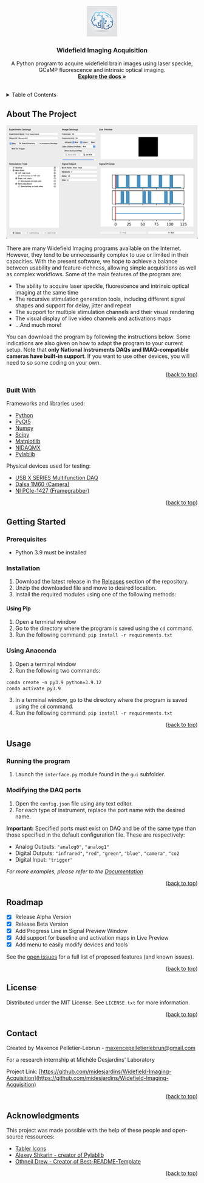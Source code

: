 <!-- PROJECT SHIELDS -->
<!--
*** I'm using markdown "reference style" links for readability.
*** Reference links are enclosed in brackets [ ] instead of parentheses ( ).
*** See the bottom of this document for the declaration of the reference variables
*** for contributors-url, forks-url, etc. This is an optional, concise syntax you may use.
*** https://www.markdownguide.org/basic-syntax/#reference-style-links
-->
<!--  [![Contributors][contributors-shield]][contributors-url]
[![Forks][forks-shield]][forks-url]
[![Stargazers][stars-shield]][stars-url]
[![Issues][issues-shield]][issues-url]
[![MIT License][license-shield]][license-url]
[![LinkedIn][linkedin-shield]][linkedin-url] -->
<!--
*** I'm using markdown "reference style" links for readability.
*** Reference links are enclosed in brackets [ ] instead of parentheses ( ).
*** See the bottom of this document for the declaration of the reference variables
*** for contributors-url, forks-url, etc. This is an optional, concise syntax you may use.
*** https://www.markdownguide.org/basic-syntax/#reference-style-links
-->

<!-- PROJECT LOGO -->
<br />
<div align="center">
  <a >
    <img src="assets/logo.png" alt="Logo" width="80" height="80">
  </a>

  <h3 align="center">Widefield Imaging Acquisition</h3>

  <p align="center">
    A Python program to acquire widefield brain images using laser speckle, GCaMP fluorescence and intrinsic optical imaging.
    <br />
    <a href="https://github.com/midesjardins/Widefield-Imaging-Acquisition"><strong>Explore the docs »</strong></a>
    <br />
    <br />
  </p>
</div>



<!-- TABLE OF CONTENTS -->
<details>
  <summary>Table of Contents</summary>
  <ol>
    <li>
      <a href="#about-the-project">About The Project</a>
      <ul>
        <li><a href="#built-with">Built With</a></li>
      </ul>
    </li>
    <li>
      <a href="#getting-started">Getting Started</a>
      <ul>
        <li><a href="#prerequisites">Prerequisites</a></li>
        <li><a href="#installation">Installation</a></li>
      </ul>
    </li>
    <li><a href="#usage">Usage</a></li>
    <li><a href="#roadmap">Roadmap</a></li>
    <li><a href="#contributing">Contributing</a></li>
    <li><a href="#license">License</a></li>
    <li><a href="#contact">Contact</a></li>
    <li><a href="#acknowledgments">Acknowledgments</a></li>
  </ol>
</details>



<!-- ABOUT THE PROJECT -->
## About The Project
<div align="center">
  <a >
    <img src="assets/screenshot.png" alt="Logo" width="700">
  </a>
</div>

There are many Widefield Imaging programs available on the Internet. However, they tend to be unnecessarily complex to use or limited in their capacities. With the present software, we hope to achieve a balance between usability and feature-richness, allowing simple acquisitions as well as complex workflows. Some of the main features of the program are:
* The ability to acquire laser speckle, fluorescence and intrinsic optical imaging at the same time
* The recursive stimulation generation tools, including different signal shapes and support for delay, jitter and repeat
* The support for multiple stimulation channels and their visual rendering
* The visual display of live video channels and activations maps
* ...And much more!

You can download the program by following the instructions below. Some indications are also given on how to adapt the program to your current setup. Note that **only National Instruments DAQs and IMAQ-compatible cameras have built-in support**. If you want to use other devices, you will need to so some coding on your own.
<p align="right">(<a href="#top">back to top</a>)</p>



### Built With

Frameworks and libraries used:

* [Python](https://www.python.org/)
* [PyQt5](https://riverbankcomputing.com/software/pyqt/)
* [Numpy](https://numpy.org/)
* [Scipy](https://scipy.org/)
* [Matplotlib](https://matplotlib.org//)
* [NIDAQMX](https://nidaqmx-python.readthedocs.io/en/latest/)
* [Pylablib](https://pylablib.readthedocs.io/en/latest/)

Physical devices used for testing:
* [USB X SERIES Multifunction DAQ](https://www.ni.com/docs/fr-FR/bundle/pcie-pxie-usb-63xx-features/resource/370784k.pdf)
* [Dalsa 1M60 (Camera)](https://www.adept.net.au/cameras/dalsa/Pantera1M60.shtml)
* [NI PCIe-1427 (Framegrabber)](https://www.apexwaves.com/pdf/manuals/PCIe-1427/ni-pcie-1427-user-manual.pdf)
<p align="right">(<a href="#top">back to top</a>)</p>



<!-- GETTING STARTED -->
## Getting Started

### Prerequisites
- Python 3.9 must be installed

### Installation
1. Download the latest release in the [Releases](https://github.com/midesjardins/Widefield-Imaging-Acquisition/releases) section of the repository.
2. Unzip the downloaded file and move to desired location.
3. Install the required modules using one of the following methods:

#### Using Pip
1. Open a terminal window
2. Go to the directory where the program is saved using the `cd` command.
2. Run the following command: ```pip install -r requirements.txt```

### Using Anaconda
1. Open a terminal window
2. Run the following two commands:
```
conda create -n py3.9 python=3.9.12
conda activate py3.9
```
3. In a terminal window, go to the directory where the program is saved using the `cd` command.
4. Run the following command:
```pip install -r requirements.txt```

<p align="right">(<a href="#top">back to top</a>)</p>



<!-- USAGE EXAMPLES -->
## Usage

### Running the program
1. Launch the `interface.py` module found in the `gui` subfolder.

### Modifying the DAQ ports
1. Open the ```config.json``` file using any text editor.
2. For each type of instrument, replace the port name with the desired name.

**Important:** 
Specified ports must exist on DAQ and be of the same type than those specified in the default configuration file. These are respectively:

- Analog Outputs: `"analog0"`, `"analog1"`
- Digital Outputs: `"infrared"`, `"red"`, `"green"`, `"blue"`, `"camera"`, `"co2` 
- Digital Input: `"trigger"`

_For more examples, please refer to the [Documentation](https://example.com)_

<p align="right">(<a href="#top">back to top</a>)</p>



<!-- ROADMAP -->
## Roadmap

- [x] Release Alpha Version
- [x] Release Beta Version
- [x] Add Progress Line in Signal Preview Window
- [x] Add support for baseline and activation maps in Live Preview
- [x] Add menu to easily modify devices and tools

See the [open issues](https://github.com/midesjardins/Widefield-Imaging-Acquisition/issues) for a full list of proposed features (and known issues).

<p align="right">(<a href="#top">back to top</a>)</p>





<!-- LICENSE -->
## License

Distributed under the MIT License. See `LICENSE.txt` for more information.

<p align="right">(<a href="#top">back to top</a>)</p>



<!-- CONTACT -->
## Contact

Created by Maxence Pelletier-Lebrun - maxencepelletierlebrun@gmail.com

For a research internship at Michèle Desjardins' Laboratory 

Project Link: [https://github.com/midesjardins/Widefield-Imaging-Acquisition](https://github.com/midesjardins/Widefield-Imaging-Acquisition)

<p align="right">(<a href="#top">back to top</a>)</p>



<!-- ACKNOWLEDGMENTS -->
## Acknowledgments

This project was made possible with the help of these people and open-source ressources:

* [Tabler Icons](https://tabler-icons.io/)
* [Alexey Shkarin -  creator of Pylablib](hhttps://github.com/AlexShkarin)
* [Othneil Drew - Creator of Best-README-Template](https://github.com/othneildrew)


<p align="right">(<a href="#top">back to top</a>)</p>



<!-- MARKDOWN LINKS & IMAGES -->
<!-- https://www.markdownguide.org/basic-syntax/#reference-style-links -->
[contributors-shield]: https://img.shields.io/github/contributors/othneildrew/Best-README-Template.svg?style=for-the-badge
[contributors-url]: https://github.com/othneildrew/Best-README-Template/graphs/contributors
[forks-shield]: https://img.shields.io/github/forks/othneildrew/Best-README-Template.svg?style=for-the-badge
[forks-url]: https://github.com/othneildrew/Best-README-Template/network/members
[stars-shield]: https://img.shields.io/github/stars/othneildrew/Best-README-Template.svg?style=for-the-badge
[stars-url]: https://github.com/othneildrew/Best-README-Template/stargazers
[issues-shield]: https://img.shields.io/github/issues/othneildrew/Best-README-Template.svg?style=for-the-badge
[issues-url]: https://github.com/othneildrew/Best-README-Template/issues
[license-shield]: https://img.shields.io/github/license/othneildrew/Best-README-Template.svg?style=for-the-badge
[license-url]: https://github.com/othneildrew/Best-README-Template/blob/master/LICENSE.txt
[linkedin-shield]: https://img.shields.io/badge/-LinkedIn-black.svg?style=for-the-badge&logo=linkedin&colorB=555
[linkedin-url]: https://linkedin.com/in/othneildrew
[product-screenshot]: images/screenshot.png
